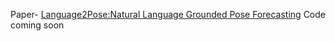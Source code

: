 Paper- [Language2Pose:Natural Language Grounded Pose Forecasting](https://arxiv.org/pdf/1907.01108.pdf)
Code coming soon
